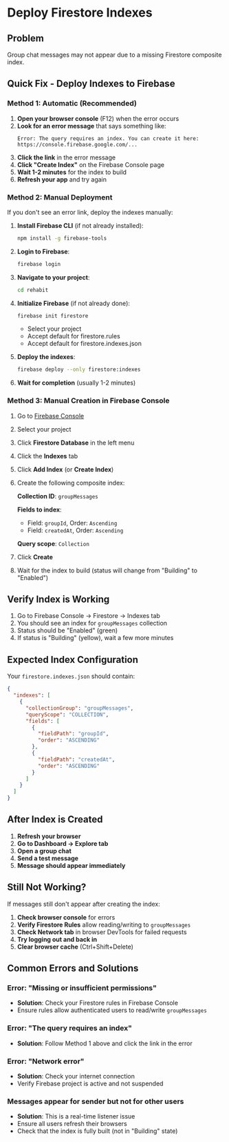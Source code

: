 # Deploy Firestore Indexes

## Problem
Group chat messages may not appear due to a missing Firestore composite index.

## Quick Fix - Deploy Indexes to Firebase

### Method 1: Automatic (Recommended)

1. **Open your browser console** (F12) when the error occurs
2. **Look for an error message** that says something like:
   ```
   Error: The query requires an index. You can create it here: https://console.firebase.google.com/...
   ```
3. **Click the link** in the error message
4. **Click "Create Index"** on the Firebase Console page
5. **Wait 1-2 minutes** for the index to build
6. **Refresh your app** and try again

### Method 2: Manual Deployment

If you don't see an error link, deploy the indexes manually:

1. **Install Firebase CLI** (if not already installed):
   ```bash
   npm install -g firebase-tools
   ```

2. **Login to Firebase**:
   ```bash
   firebase login
   ```

3. **Navigate to your project**:
   ```bash
   cd rehabit
   ```

4. **Initialize Firebase** (if not already done):
   ```bash
   firebase init firestore
   ```
   - Select your project
   - Accept default for firestore.rules
   - Accept default for firestore.indexes.json

5. **Deploy the indexes**:
   ```bash
   firebase deploy --only firestore:indexes
   ```

6. **Wait for completion** (usually 1-2 minutes)

### Method 3: Manual Creation in Firebase Console

1. Go to [Firebase Console](https://console.firebase.google.com/)
2. Select your project
3. Click **Firestore Database** in the left menu
4. Click the **Indexes** tab
5. Click **Add Index** (or **Create Index**)
6. Create the following composite index:

   **Collection ID**: `groupMessages`
   
   **Fields to index**:
   - Field: `groupId`, Order: `Ascending`
   - Field: `createdAt`, Order: `Ascending`
   
   **Query scope**: `Collection`

7. Click **Create**
8. Wait for the index to build (status will change from "Building" to "Enabled")

## Verify Index is Working

1. Go to Firebase Console → Firestore → Indexes tab
2. You should see an index for `groupMessages` collection
3. Status should be "Enabled" (green)
4. If status is "Building" (yellow), wait a few more minutes

## Expected Index Configuration

Your `firestore.indexes.json` should contain:

```json
{
  "indexes": [
    {
      "collectionGroup": "groupMessages",
      "queryScope": "COLLECTION",
      "fields": [
        {
          "fieldPath": "groupId",
          "order": "ASCENDING"
        },
        {
          "fieldPath": "createdAt",
          "order": "ASCENDING"
        }
      ]
    }
  ]
}
```

## After Index is Created

1. **Refresh your browser**
2. **Go to Dashboard → Explore tab**
3. **Open a group chat**
4. **Send a test message**
5. **Message should appear immediately**

## Still Not Working?

If messages still don't appear after creating the index:

1. **Check browser console** for errors
2. **Verify Firestore Rules** allow reading/writing to `groupMessages`
3. **Check Network tab** in browser DevTools for failed requests
4. **Try logging out and back in**
5. **Clear browser cache** (Ctrl+Shift+Delete)

## Common Errors and Solutions

### Error: "Missing or insufficient permissions"
- **Solution**: Check your Firestore rules in Firebase Console
- Ensure rules allow authenticated users to read/write `groupMessages`

### Error: "The query requires an index"
- **Solution**: Follow Method 1 above and click the link in the error

### Error: "Network error"
- **Solution**: Check your internet connection
- Verify Firebase project is active and not suspended

### Messages appear for sender but not for other users
- **Solution**: This is a real-time listener issue
- Ensure all users refresh their browsers
- Check that the index is fully built (not in "Building" state)

